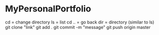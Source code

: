 # MyPersonalPortfolio
cd = change directory
ls = list
cd .. = go back 
dir = directory (similar to ls)
git clone "link"
git add .
git commit -m "message"
git push origin master 
